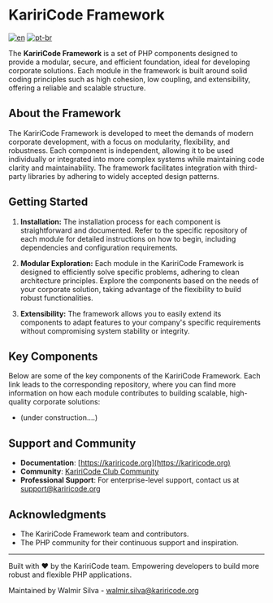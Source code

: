 # KaririCode Framework

[![en](https://img.shields.io/badge/lang-en-red.svg)](README.md)
[![pt-br](https://img.shields.io/badge/lang-pt--br-green.svg)](README.pt-br.md)

The **KaririCode Framework** is a set of PHP components designed to provide a modular, secure, and efficient foundation, ideal for developing corporate solutions. Each module in the framework is built around solid coding principles such as high cohesion, low coupling, and extensibility, offering a reliable and scalable structure.

## About the Framework

The KaririCode Framework is developed to meet the demands of modern corporate development, with a focus on modularity, flexibility, and robustness. Each component is independent, allowing it to be used individually or integrated into more complex systems while maintaining code clarity and maintainability. The framework facilitates integration with third-party libraries by adhering to widely accepted design patterns.

## Getting Started

1. **Installation:** The installation process for each component is straightforward and documented. Refer to the specific repository of each module for detailed instructions on how to begin, including dependencies and configuration requirements.

2. **Modular Exploration:** Each module in the KaririCode Framework is designed to efficiently solve specific problems, adhering to clean architecture principles. Explore the components based on the needs of your corporate solution, taking advantage of the flexibility to build robust functionalities.

3. **Extensibility:** The framework allows you to easily extend its components to adapt features to your company's specific requirements without compromising system stability or integrity.

## Key Components

Below are some of the key components of the KaririCode Framework. Each link leads to the corresponding repository, where you can find more information on how each module contributes to building scalable, high-quality corporate solutions:

- (under construction....)

## Support and Community

- **Documentation**: [https://kariricode.org](https://kariricode.org)
- **Community**: [KaririCode Club Community](https://kariricode.club)
- **Professional Support**: For enterprise-level support, contact us at support@kariricode.org

## Acknowledgments

- The KaririCode Framework team and contributors.
- The PHP community for their continuous support and inspiration.

---

Built with ❤️ by the KaririCode team. Empowering developers to build more robust and flexible PHP applications.

Maintained by Walmir Silva - [walmir.silva@kariricode.org](mailto:walmir.silva@kariricode.org)
